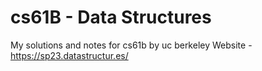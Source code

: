 # cs61B - Data Structures
My solutions and notes for cs61b by uc berkeley
Website - https://sp23.datastructur.es/
